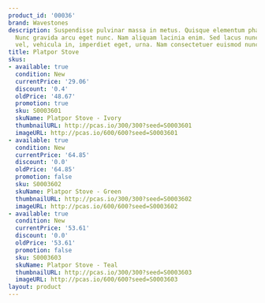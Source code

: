 ```yaml
---
product_id: '00036'
brand: Wavestones
description: Suspendisse pulvinar massa in metus. Quisque elementum pharetra lacus.
  Nunc gravida arcu eget nunc. Nam aliquam lacinia enim. Sed lacus nunc, fermentum
  vel, vehicula in, imperdiet eget, urna. Nam consectetuer euismod nunc.
title: Platpor Stove
skus:
- available: true
  condition: New
  currentPrice: '29.06'
  discount: '0.4'
  oldPrice: '48.67'
  promotion: true
  sku: S0003601
  skuName: Platpor Stove - Ivory
  thumbnailURL: http://pcas.io/300/300?seed=S0003601
  imageURL: http://pcas.io/600/600?seed=S0003601
- available: true
  condition: New
  currentPrice: '64.85'
  discount: '0.0'
  oldPrice: '64.85'
  promotion: false
  sku: S0003602
  skuName: Platpor Stove - Green
  thumbnailURL: http://pcas.io/300/300?seed=S0003602
  imageURL: http://pcas.io/600/600?seed=S0003602
- available: true
  condition: New
  currentPrice: '53.61'
  discount: '0.0'
  oldPrice: '53.61'
  promotion: false
  sku: S0003603
  skuName: Platpor Stove - Teal
  thumbnailURL: http://pcas.io/300/300?seed=S0003603
  imageURL: http://pcas.io/600/600?seed=S0003603
layout: product
---
```

